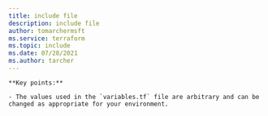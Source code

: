 ```yaml
---
title: include file
description: include file
author: tomarchermsft
ms.service: terraform
ms.topic: include
ms.date: 07/28/2021
ms.author: tarcher
---
```


    **Key points:**
    
    - The values used in the `variables.tf` file are arbitrary and can be changed as appropriate for your environment.

